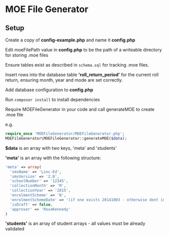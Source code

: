 MOE File Generator
==================

Setup
-----

Create a copy of **config-example.php** and name it **config.php**

Edit moeFilePath value in **config.php** to be the path of a writeable directory for storing .moe files

Ensure tables exist as described in ``schema.sql`` for tracking .moe files.

Insert rows into the database table **'roll_return_period'** for the current roll return, ensuring month, year and mode are set correctly.

Add database configuration to **config.php**

Run ``composer install`` to install dependencies

Require MOEFileGenerator in your code and call generateMOE to create .moe file

e.g.

```php
require_once 'MOEFileGenerator/MOEFileGenerator.php';
MOEFileGenerator\MOEFileGenerator::generateMOE($data);
```

**$data** is an array with two keys, 'meta' and 'students'

**'meta'** is an array with the following structure:

```php
'meta' => array(
  'smsName' => 'Linc-Ed',
  'smsVersion' => '2.8',
  'schoolNumber' => '12345',
  'collectionMonth' => 'M',
  'collectionYear' => '2015',
  'enrolmentScheme' => 'N',
  'enrolmentSchemeDate' => '(if one exists 20141003 - otherwise dont include this field)',
  'isDraft' => false,
  'approver' => 'RoseKennedy'
)
```

**'students'** is an array of student arrays - all values must be already validated
